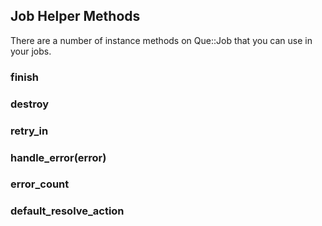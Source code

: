 ## Job Helper Methods

There are a number of instance methods on Que::Job that you can use in your jobs.

### finish

### destroy

### retry_in

### handle_error(error)

### error_count

### default_resolve_action

